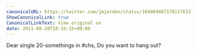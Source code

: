 ```yaml
---
canonicalURL: https://twitter.com/jmjordan/status/104984607170117633
ShowCanonicalLink: true
CanonicalLinkText: View original on
date: 2011-08-20T18:34:15+00:00
---
```

Dear single 20-somethings in #chs, Do you want to hang out?